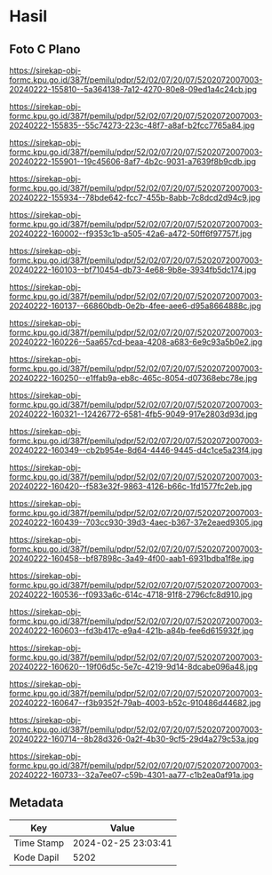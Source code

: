 # Hasil

## Foto C Plano

https://sirekap-obj-formc.kpu.go.id/387f/pemilu/pdpr/52/02/07/20/07/5202072007003-20240222-155810--5a364138-7a12-4270-80e8-09ed1a4c24cb.jpg

https://sirekap-obj-formc.kpu.go.id/387f/pemilu/pdpr/52/02/07/20/07/5202072007003-20240222-155835--55c74273-223c-48f7-a8af-b2fcc7765a84.jpg

https://sirekap-obj-formc.kpu.go.id/387f/pemilu/pdpr/52/02/07/20/07/5202072007003-20240222-155901--19c45606-8af7-4b2c-9031-a7639f8b9cdb.jpg

https://sirekap-obj-formc.kpu.go.id/387f/pemilu/pdpr/52/02/07/20/07/5202072007003-20240222-155934--78bde642-fcc7-455b-8abb-7c8dcd2d94c9.jpg

https://sirekap-obj-formc.kpu.go.id/387f/pemilu/pdpr/52/02/07/20/07/5202072007003-20240222-160002--f9353c1b-a505-42a6-a472-50ff6f97757f.jpg

https://sirekap-obj-formc.kpu.go.id/387f/pemilu/pdpr/52/02/07/20/07/5202072007003-20240222-160103--bf710454-db73-4e68-9b8e-3934fb5dc174.jpg

https://sirekap-obj-formc.kpu.go.id/387f/pemilu/pdpr/52/02/07/20/07/5202072007003-20240222-160137--66860bdb-0e2b-4fee-aee6-d95a8664888c.jpg

https://sirekap-obj-formc.kpu.go.id/387f/pemilu/pdpr/52/02/07/20/07/5202072007003-20240222-160226--5aa657cd-beaa-4208-a683-6e9c93a5b0e2.jpg

https://sirekap-obj-formc.kpu.go.id/387f/pemilu/pdpr/52/02/07/20/07/5202072007003-20240222-160250--e1ffab9a-eb8c-465c-8054-d07368ebc78e.jpg

https://sirekap-obj-formc.kpu.go.id/387f/pemilu/pdpr/52/02/07/20/07/5202072007003-20240222-160321--12426772-6581-4fb5-9049-917e2803d93d.jpg

https://sirekap-obj-formc.kpu.go.id/387f/pemilu/pdpr/52/02/07/20/07/5202072007003-20240222-160349--cb2b954e-8d64-4446-9445-d4c1ce5a23f4.jpg

https://sirekap-obj-formc.kpu.go.id/387f/pemilu/pdpr/52/02/07/20/07/5202072007003-20240222-160420--f583e32f-9863-4126-b66c-1fd1577fc2eb.jpg

https://sirekap-obj-formc.kpu.go.id/387f/pemilu/pdpr/52/02/07/20/07/5202072007003-20240222-160439--703cc930-39d3-4aec-b367-37e2eaed9305.jpg

https://sirekap-obj-formc.kpu.go.id/387f/pemilu/pdpr/52/02/07/20/07/5202072007003-20240222-160458--bf87898c-3a49-4f00-aab1-6931bdba1f8e.jpg

https://sirekap-obj-formc.kpu.go.id/387f/pemilu/pdpr/52/02/07/20/07/5202072007003-20240222-160536--f0933a6c-614c-4718-91f8-2796cfc8d910.jpg

https://sirekap-obj-formc.kpu.go.id/387f/pemilu/pdpr/52/02/07/20/07/5202072007003-20240222-160603--fd3b417c-e9a4-421b-a84b-fee6d615932f.jpg

https://sirekap-obj-formc.kpu.go.id/387f/pemilu/pdpr/52/02/07/20/07/5202072007003-20240222-160620--19f06d5c-5e7c-4219-9d14-8dcabe096a48.jpg

https://sirekap-obj-formc.kpu.go.id/387f/pemilu/pdpr/52/02/07/20/07/5202072007003-20240222-160647--f3b9352f-79ab-4003-b52c-910486d44682.jpg

https://sirekap-obj-formc.kpu.go.id/387f/pemilu/pdpr/52/02/07/20/07/5202072007003-20240222-160714--8b28d326-0a2f-4b30-9cf5-29d4a279c53a.jpg

https://sirekap-obj-formc.kpu.go.id/387f/pemilu/pdpr/52/02/07/20/07/5202072007003-20240222-160733--32a7ee07-c59b-4301-aa77-c1b2ea0af91a.jpg


## Metadata

| Key        | Value               |
| ---------- | ------------------- |
| Time Stamp | 2024-02-25 23:03:41 |
| Kode Dapil | 5202                |



